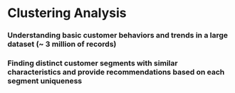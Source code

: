 # Clustering Analysis
### Understanding basic customer behaviors and trends in a large dataset (~ 3 million of records) 
### Finding distinct customer segments with similar characteristics and provide recommendations based on each segment uniqueness
